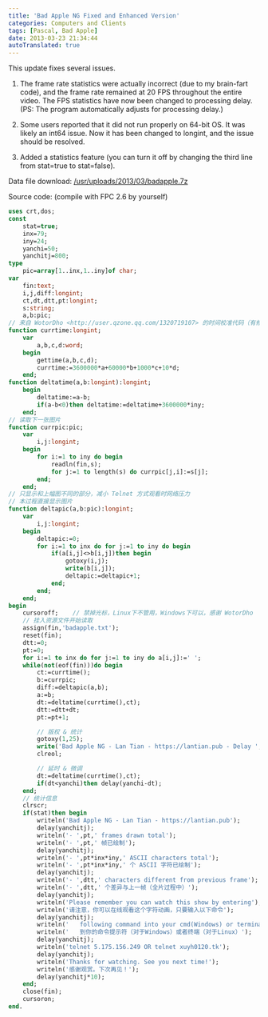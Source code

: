 ```yaml
---
title: 'Bad Apple NG Fixed and Enhanced Version'
categories: Computers and Clients
tags: [Pascal, Bad Apple]
date: 2013-03-23 21:34:44
autoTranslated: true
---
```



This update fixes several issues.

1. The frame rate statistics were actually incorrect (due to my brain-fart code), and the frame rate remained at 20 FPS throughout the entire video. The FPS statistics have now been changed to processing delay. (PS: The program automatically adjusts for processing delay.)

2. Some users reported that it did not run properly on 64-bit OS. It was likely an int64 issue. Now it has been changed to longint, and the issue should be resolved.

3. Added a statistics feature (you can turn it off by changing the third line from stat=true to stat=false).

Data file download: [/usr/uploads/2013/03/badapple.7z](/usr/uploads/2013/03/badapple.7z)

Source code: (compile with FPC 2.6 by yourself)

```pascal
uses crt,dos;
const
    stat=true;
    inx=79;
    iny=24;
    yanchi=50;
    yanchitj=800;
type
    pic=array[1..inx,1..iny]of char;
var
    fin:text;
    i,j,diff:longint;
    ct,dt,dtt,pt:longint;
    s:string;
    a,b:pic;
// 来自 WotorDho <http://user.qzone.qq.com/1320719107> 的时间校准代码（有修改）
function currtime:longint;
    var
        a,b,c,d:word;
    begin
        gettime(a,b,c,d);
        currtime:=3600000*a+60000*b+1000*c+10*d;
    end;
function deltatime(a,b:longint):longint;
    begin
        deltatime:=a-b;
        if(a-b<0)then deltatime:=deltatime+3600000*iny;
    end;
// 读取下一张图片
function currpic:pic;
    var
        i,j:longint;
    begin
        for i:=1 to iny do begin
            readln(fin,s);
            for j:=1 to length(s) do currpic[j,i]:=s[j];
        end;
    end;
// 只显示和上幅图不同的部分，减小 Telnet 方式观看时网络压力
// 本过程直接显示图片
function deltapic(a,b:pic):longint;
    var
        i,j:longint;
    begin
        deltapic:=0;
        for i:=1 to inx do for j:=1 to iny do begin
            if(a[i,j]<>b[i,j])then begin
                gotoxy(i,j);
                write(b[i,j]);
                deltapic:=deltapic+1;
            end;
        end;
    end;
begin
    cursoroff;    // 禁掉光标，Linux下不管用，Windows下可以，感谢 WotorDho
    // 挂入资源文件开始读取
    assign(fin,'badapple.txt');
    reset(fin);
    dtt:=0;
    pt:=0;
    for i:=1 to inx do for j:=1 to iny do a[i,j]:=' ';
    while(not(eof(fin)))do begin
        ct:=currtime();
        b:=currpic;
        diff:=deltapic(a,b);
        a:=b;
        dt:=deltatime(currtime(),ct);
        dtt:=dtt+dt;
        pt:=pt+1;

        // 版权 & 统计
        gotoxy(1,25);
        write('Bad Apple NG - Lan Tian - https://lantian.pub - Delay ',dt,'ms, Diff ',diff);
        clreol;

        // 延时 & 微调
        dt:=deltatime(currtime(),ct);
        if(dt<yanchi)then delay(yanchi-dt);
    end;
    // 统计信息
    clrscr;
    if(stat)then begin
        writeln('Bad Apple NG - Lan Tian - https://lantian.pub');
        delay(yanchitj);
        writeln('- ',pt,' frames drawn total');
        writeln('- ',pt,' 帧已绘制');
        delay(yanchitj);
        writeln('- ',pt*inx*iny,' ASCII characters total');
        writeln('- ',pt*inx*iny,' 个 ASCII 字符已绘制');
        delay(yanchitj);
        writeln('- ',dtt,' characters different from previous frame');
        writeln('- ',dtt,' 个差异与上一帧（全片过程中）');
        delay(yanchitj);
        writeln('Please remember you can watch this show by entering');
        writeln('请注意，你可以在线观看这个字符动画，只要输入以下命令');
        delay(yanchitj);
        writeln('   following command into your cmd(Windows) or terminal(Linux)');
        writeln('   到你的命令提示符（对于Windows）或者终端（对于Linux）');
        delay(yanchitj);
        writeln('telnet 5.175.156.249 OR telnet xuyh0120.tk');
        delay(yanchitj);
        writeln('Thanks for watching. See you next time!');
        writeln('感谢观赏。下次再见！');
        delay(yanchitj*10);
    end;
    close(fin);
    cursoron;
end.
```

